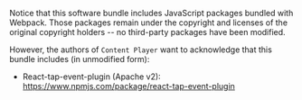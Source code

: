 Notice that this software bundle includes JavaScript packages
bundled with Webpack. Those packages remain under
the copyright and licenses of the original copyright holders
-- no third-party packages have been modified.

However, the authors of `Content Player` want to acknowledge that
this bundle includes (in unmodified form):
  - React-tap-event-plugin (Apache v2): https://www.npmjs.com/package/react-tap-event-plugin
